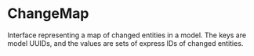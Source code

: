 # ChangeMap

Interface representing a map of changed entities in a model. The keys are model UUIDs, and the values are sets of express IDs of changed entities.
